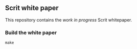 Scrit white paper
-----------------

This repository contains the *work in progress* Scrit whitepaper.

### Build the white paper

```
make
```
